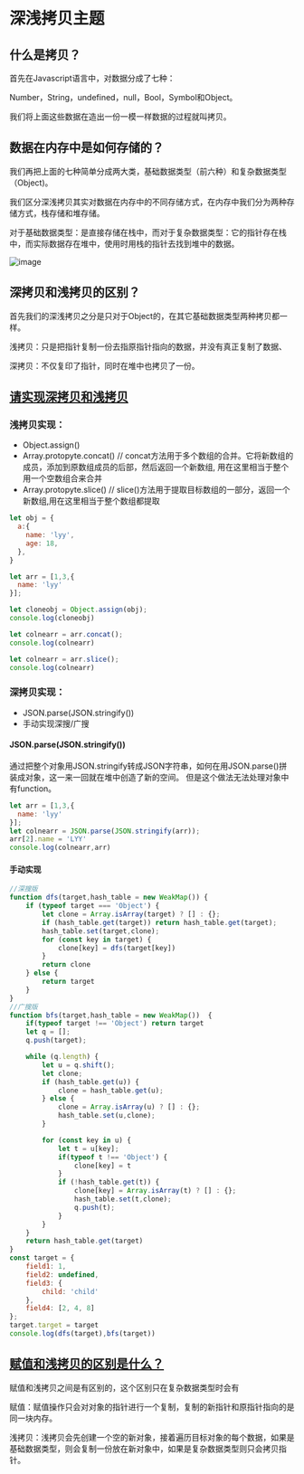 # 深浅拷贝主题

## 什么是拷贝？

首先在Javascript语言中，对数据分成了七种：

Number，String，undefined，null，Bool，Symbol和Object。

我们将上面这些数据在造出一份一模一样数据的过程就叫拷贝。

## 数据在内存中是如何存储的？

我们再把上面的七种简单分成两大类，基础数据类型（前六种）和复杂数据类型（Object)。

我们区分深浅拷贝其实对数据在内存中的不同存储方式，在内存中我们分为两种存储方式，栈存储和堆存储。

对于基础数据类型：是直接存储在栈中，而对于复杂数据类型：它的指针存在栈中，而实际数据存在堆中，使用时用栈的指针去找到堆中的数据。

![image](https://user-images.githubusercontent.com/72189350/201020971-168d1e85-184c-42cb-ad10-05d193fed53d.png)


## 深拷贝和浅拷贝的区别？

首先我们的深浅拷贝之分是只对于Object的，在其它基础数据类型两种拷贝都一样。

浅拷贝：只是把指针复制一份去指原指针指向的数据，并没有真正复制了数据、

深拷贝：不仅复印了指针，同时在堆中也拷贝了一份。


## [请实现深拷贝和浅拷贝](https://segmentfault.com/a/1190000020255831)

### 浅拷贝实现：

  - Object.assign()
  - Array.protopyte.concat()    //  concat方法用于多个数组的合并。它将新数组的成员，添加到原数组成员的后部，然后返回一个新数组, 用在这里相当于整个用一个空数组合来合并
  - Array.protopyte.slice()     //  slice()方法用于提取目标数组的一部分，返回一个新数组,用在这里相当于整个数组都提取
  
```Javascript
let obj = {
  a:{
    name: 'lyy',
    age: 18,
  },
}

let arr = [1,3,{
  name: 'lyy'
}];

let cloneobj = Object.assign(obj);
console.log(cloneobj)

let colnearr = arr.concat();
console.log(colnearr)

let colnearr = arr.slice();
console.log(colnearr)
```

### 深拷贝实现：
 - JSON.parse(JSON.stringify())
 - 手动实现深搜/广搜

#### JSON.parse(JSON.stringify())

通过把整个对象用JSON.stringify转成JSON字符串，如何在用JSON.parse()拼装成对象，这一来一回就在堆中创造了新的空间。
但是这个做法无法处理对象中有function。
```Javascript
let arr = [1,3,{
  name: 'lyy'
}];
let colnearr = JSON.parse(JSON.stringify(arr));
arr[2].name = 'LYY'
console.log(colnearr,arr)
```

#### 手动实现

```Javascript
//深搜版
function dfs(target,hash_table = new WeakMap()) {
	if (typeof target === 'Object') {
		let clone = Array.isArray(target) ? [] : {};
		if (hash_table.get(target)) return hash_table.get(target);
		hash_table.set(target,clone);
		for (const key in target) {
			clone[key] = dfs(target[key])
		}
		return clone
	} else {
		return target
	}
}
//广搜版
function bfs(target,hash_table = new WeakMap())  {
	if(typeof target !== 'Object') return target
	let q = [];
	q.push(target);

	while (q.length) {
		let u = q.shift(); 
		let clone;
		if (hash_table.get(u)) {
			clone = hash_table.get(u);
		} else {
			clone = Array.isArray(u) ? [] : {};
			hash_table.set(u,clone);
		}

		for (const key in u) {
			let t = u[key];
			if(typeof t !== 'Object') {
				clone[key] = t
			}
			if (!hash_table.get(t)) {
				clone[key] = Array.isArray(t) ? [] : {};
				hash_table.set(t,clone);
				q.push(t);
			}
		}
	}
	return hash_table.get(target)
}
const target = {
	field1: 1,
	field2: undefined,
	field3: {
		child: 'child'
	},
	field4: [2, 4, 8]
};
target.target = target
console.log(dfs(target),bfs(target))
```

## [赋值和浅拷贝的区别是什么？](https://cloud.tencent.com/developer/article/1704843)

赋值和浅拷贝之间是有区别的，这个区别只在复杂数据类型时会有

赋值：赋值操作只会对对象的指针进行一个复制，复制的新指针和原指针指向的是同一块内存。

浅拷贝：浅拷贝会先创建一个空的新对象，接着遍历目标对象的每个数据，如果是基础数据类型，则会复制一份放在新对象中，如果是复杂数据类型则只会拷贝指针。
